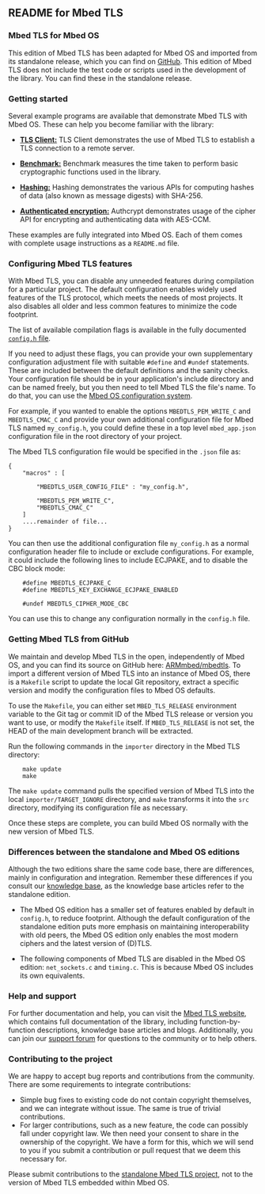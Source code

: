 ## README for Mbed TLS

### Mbed TLS for Mbed OS

This edition of Mbed TLS has been adapted for Mbed OS and imported from its standalone release, which you can find on [GitHub](https://github.com/ARMmbed/mbedtls). This edition of Mbed TLS does not include the test code or scripts used in the development of the library. You can find these in the standalone release.

### Getting started

Several example programs are available that demonstrate Mbed TLS with Mbed OS. These can help you become familiar with the library:

* [**TLS Client:**](https://github.com/ARMmbed/mbed-os-example-tls/tree/master/tls-client) TLS Client demonstrates the use of Mbed TLS to establish a TLS connection to a remote server.

* [**Benchmark:**](https://github.com/ARMmbed/mbed-os-example-tls/tree/master/benchmark) Benchmark measures the time taken to perform basic cryptographic functions used in the library.

* [**Hashing:**](https://github.com/ARMmbed/mbed-os-example-tls/tree/master/hashing) Hashing demonstrates the various APIs for computing hashes of data (also known as message digests) with SHA-256.

* [**Authenticated encryption:**](https://github.com/ARMmbed/mbed-os-example-tls/tree/master/authcrypt) Authcrypt demonstrates usage of the cipher API for encrypting and authenticating data with AES-CCM.

These examples are fully integrated into Mbed OS. Each of them comes with complete usage instructions as a `README.md` file.

### Configuring Mbed TLS features

With Mbed TLS, you can disable any unneeded features during compilation for a particular project. The default configuration enables widely used features of the TLS protocol, which meets the needs of most projects. It also disables all older and less common features to minimize the code footprint.

The list of available compilation flags is available in the fully documented [`config.h` file](https://github.com/ARMmbed/mbedtls/blob/development/include/mbedtls/config.h).

If you need to adjust these flags, you can provide your own supplementary configuration adjustment file with suitable `#define` and `#undef` statements. These are included between the default definitions and the sanity checks. Your configuration file should be in your application's include directory and can be named freely, but you then need to tell Mbed TLS the file's name. To do that, you can use the [Mbed OS configuration system](https://os.mbed.com/docs/latest/reference/configuration.html).

For example, if you wanted to enable the options `MBEDTLS_PEM_WRITE_C` and `MBEDTLS_CMAC_C` and provide your own additional configuration file for Mbed TLS named `my_config.h`, you could define these in a top level `mbed_app.json` configuration file in the root directory of your project.

The Mbed TLS configuration file would be specified in the `.json` file as:

```
{
    "macros" : [

        "MBEDTLS_USER_CONFIG_FILE" : "my_config.h",

        "MBEDTLS_PEM_WRITE_C",
        "MBEDTLS_CMAC_C"
    ]
    ....remainder of file...
}
```

You can then use the additional configuration file `my_config.h` as a normal configuration header file to include or exclude configurations. For example, it could include the following lines to include ECJPAKE, and to disable the CBC block mode:

```
    #define MBEDTLS_ECJPAKE_C
    #define MBEDTLS_KEY_EXCHANGE_ECJPAKE_ENABLED

    #undef MBEDTLS_CIPHER_MODE_CBC
```

You can use this to change any configuration normally in the `config.h` file.

### Getting Mbed TLS from GitHub

We maintain and develop Mbed TLS in the open, independently of Mbed OS, and you can find its source on GitHub here: [ARMmbed/mbedtls](https://github.com/ARMmbed/mbedtls). To import a different version of Mbed TLS into an instance of Mbed OS, there is a `Makefile` script to update the local Git repository, extract a specific version and modify the configuration files to Mbed OS defaults.

To use the `Makefile`, you can either set `MBED_TLS_RELEASE` environment variable to the Git tag or commit ID of the Mbed TLS release or version you want to use, or modify the `Makefile` itself. If `MBED_TLS_RELEASE` is not set, the HEAD of the main development branch will be extracted.

Run the following commands in the `importer` directory in the Mbed TLS directory:

```
    make update
    make
```

The `make update` command pulls the specified version of Mbed TLS into the local `importer/TARGET_IGNORE` directory, and `make` transforms it into the `src` directory, modifying its configuration file as necessary.

Once these steps are complete, you can build Mbed OS normally with the new version of Mbed TLS.

### Differences between the standalone and Mbed OS editions

Although the two editions share the same code base, there are differences, mainly in configuration and integration. Remember these differences if you consult our [knowledge base](https://tls.mbed.org/kb), as the knowledge base articles refer to the standalone edition.

* The Mbed OS edition has a smaller set of features enabled by default in `config.h`, to reduce footprint. Although the default configuration of the standalone edition puts more emphasis on maintaining interoperability with old peers, the Mbed OS edition only enables the most modern ciphers and the latest version of (D)TLS.

* The following components of Mbed TLS are disabled in the Mbed OS edition: `net_sockets.c` and `timing.c`. This is because Mbed OS includes its own equivalents.

### Help and support

For further documentation and help, you can visit the [Mbed TLS website](https://tls.mbed.org/), which contains full documentation of the library, including function-by-function descriptions, knowledge base articles and blogs. Additionally, you can join our [support forum](https://forums.mbed.com/c/mbed-tls) for questions to the community or to help others.

### Contributing to the project

We are happy to accept bug reports and contributions from the community. There are some requirements to integrate contributions:

* Simple bug fixes to existing code do not contain copyright themselves, and we can integrate without issue. The same is true of trivial contributions.
* For larger contributions, such as a new feature, the code can possibly fall under copyright law. We then need your consent to share in the ownership of the copyright. We have a form for this, which we will send to you if you submit a contribution or pull request that we deem this necessary for.

Please submit contributions to the [standalone Mbed TLS project](https://github.com/ARMmbed/mbedtls), not to the version of Mbed TLS embedded within Mbed OS.
